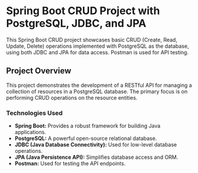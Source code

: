 # Spring Boot CRUD Project with PostgreSQL, JDBC, and JPA

This Spring Boot CRUD project showcases basic CRUD (Create, Read, Update, Delete) operations implemented with PostgreSQL as the database, using both JDBC and JPA for data access. Postman is used for API testing.

## Project Overview

This project demonstrates the development of a RESTful API for managing a collection of resources in a PostgreSQL database. The primary focus is on performing CRUD operations on the resource entities.

### Technologies Used

- **Spring Boot:** Provides a robust framework for building Java applications.
- **PostgreSQL:** A powerful open-source relational database.
- **JDBC (Java Database Connectivity):** Used for low-level database operations.
- **JPA (Java Persistence API):** Simplifies database access and ORM.
- **Postman:** Used for testing the API endpoints.


